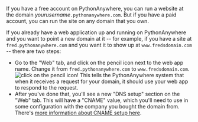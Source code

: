 
<!--
.. title: Using a new domain for existing webapp
.. slug: UsingANewDomainForExistingWebApp
.. date: 2015-05-13 14:35:28 UTC+01:00
.. tags:
.. category:
.. link:
.. description:
.. type: text
-->

If you have a free account on PythonAnywhere, you can run a website at the
domain *yourusername*`.pythonanywhere.com`.  But if you have a paid account,
you can run the site on any domain that you own.

If you already have a web application up and running on PythonAnywhere and you
want to point a new domain at it -- for example, if you have a site at
`fred.pythonanywhere.com` and you want it to show up at `www.fredsdomain.com` --
there are two steps:

 * Go to the "Web" tab, and click on the pencil icon next to the web app name.
   Change it from `fred.pythonanywhere.com` to `www.fredsdomain.com`.
   ![click on the pencil icon!](/rename_webapp.jpg)
   This tells the PythonAnywhere system that when it receives a request for
   your domain, it should use your web app to respond to the request.
 * After you've done that, you'll see a new "DNS setup" section on the "Web"
   tab.  This will have a "CNAME" value, which you'll need to use in some
   configuration with the company you bought the domain from.  There's
   [more information about CNAME setup here](/pages/OwnDomains#configuring-the-domain-at-the-domain-registrar).
